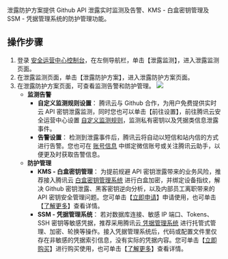 泄露防护方案提供 Github API 泄露实时监测及告警、KMS - 白盒密钥管理及 SSM - 凭据管理系统的防护管理功能。
## 操作步骤
1. 登录 [安全运营中心控制台](https://console.cloud.tencent.com/ssav2/monitor/plan)，在左侧导航栏，单击【泄露监测】，进入泄露监测页面。
2. 在泄露监测页面，单击【泄露防护方案】，进入泄露防护方案页面。
3. 在泄露防护方案页面，可查看监测告警和防护管理。
![](https://main.qcloudimg.com/raw/b449862a496abcd5af9dae8289969330.png)
	- **监测告警**
		- **自定义监测规则设置**：
腾讯云与 Github 合作，为用户免费提供实时云 API 密钥泄露监测，同时您也可以单击【前往设置】，前往腾讯云安全运营中心设置 [自定义监测规则](https://console.cloud.tencent.com/ssav2/monitor/rule)，监测私有密钥以及凭据类信息泄露事件。
		- **告警设置**：
检测到泄露事件后，腾讯云将自动以短信和站内信的方式进行告警。您也可在 [账号信息](https://console.cloud.tencent.com/developer) 中绑定微信账号或关注腾讯云助手，以便更及时获取告警信息。
	- **防护管理**
		- **KMS - 白盒密钥管理**：
为提前规避 API 密钥泄露带来的业务风险，推荐接入腾讯云 [白盒密钥管理系统](https://console.cloud.tencent.com/kms2/whitebox) 进行白盒加密，并绑定设备指纹，解决 Github 密钥泄露、黑客密钥逆向分析，以及内部员工离职带来的 API 密钥安全管理问题。您可单击【[立即申请](https://cloud.tencent.com/apply/p/dzoidihjxe6)】申请使用，也可单击【[了解更多](https://cloud.tencent.com/document/product/573/43178)】查看详情。
		- **SSM - 凭据管理系统**：
若对数据库连接、敏感 IP 端口、Tokens、SSH 密钥等敏感凭据，推荐采用腾讯云[ 凭据管理系统](https://console.cloud.tencent.com/ssm) 进行托管式管理、加密、轮换等操作。接入凭据管理系统后，代码或配置文件里仅存在非敏感的凭据索引信息，没有实际的凭据内容。您可单击【[立即购买](https://buy.cloud.tencent.com/ssm)】进行购买使用，也可单击【[了解更多](https://cloud.tencent.com/product/ssm)】查看详情。

